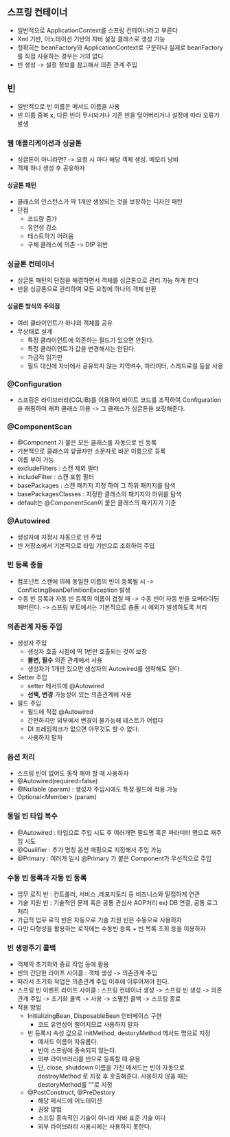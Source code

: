 ## 스프링 컨테이너
- 일반적으로 ApplicationContext를 스프링 컨테이너라고 부른다
- Xml 기반, 어노테이션 기반의 자바 설정 클래스로 생성 가능
- 정확히는 beanFactory와 ApplicationContext로 구분하나 실제로 beanFactory를 직접 사용하는 경우는 거의 없다
- 빈 생성 -> 설정 정보를 참고해서 의존 관계 주입

## 빈
- 일반적으로 빈 이름은 메서드 이름을 사용
- 빈 이름 중복 x, 다른 빈이 무시되거나 기존 빈을 덮어버리거나 설정에 따라 오류가 발생

### 웹 애플리케이션과 싱글톤
- 싱글톤이 아니라면? -> 요청 시 마다 해당 객체 생성. 메모리 낭비
- 객체 하나 생성 후 공유하자
#### 싱글톤 패턴
- 클래스의 인스턴스가 딱 1개만 생성되는 것을 보장하는 디자인 패턴
- 단점
	- 코드량 증가
	- 유연성 감소
	- 테스트하기 어려움
	- 구체 클래스에 의존 -> DIP 위반

### 싱글톤 컨테이너
- 싱글톤 패턴의 단점을 해결하면서 객체를 싱글톤으로 관리 가능 하게 한다
- 빈을 싱글톤으로 관리하여 모든 요청에 하나의 객체 반환
#### 싱글톤 방식의 주의점
- 여러 클라이언트가 하나의 객체를 공유
- 무상태로 설계
	- 특정 클라이언트에 의존하는 필드가 있으면 안된다.
	- 특정 클라이언트가 값을 변경해서는 안된다.
	- 가급적 읽기만
	- 필드 대신에 자바에서 공유되지 않는 지역벼수, 파라미터, 스레드로컬 등을 사용

### @Configuration
- 스프링은 라이브러리(CGLIB)를 이용하여 바이트 코드를 조작하여 Configuration 을 래핑하여 래퍼 클래스 이용 -> 그 클래스가 싱글톤을 보장해준다.

### @ComponentScan
- @Component 가 붙은 모든 클래스를 자동으로 빈 등록
- 기본적으로 클래스의 앞글자만 소문자로 바꾼 이름으로 등록
- 이름 부여 가능
- excludeFilters : 스캔 제외 필터
- includeFilter : 스캔 포함 필터
- basePackages : 스캔 패키지 지정 하여 그 하위 패키지를 탐색
- basePackagesClasses : 지정한 클래스의 패키지의 하위를 탐색
- default는 @ComponentScan이 붙은 클래스의 패키지가 기준

### @Autowired
- 생성자에 지정시 자동으로 빈 주입
- 빈 저장소에서 기본적으로 타입 기반으로 조회하여 주입

### 빈 등록 충돌 
- 컴포넌트 스캔에 의해 동일한 이름의 빈이 등록될 시 -> ConflictingBeanDefinitionException 발생
- 수동 빈 등록과 자동 빈 등록의 이름이 겹칠 때 -> 수동 빈이 자동 빈을 오버라이딩 해버린다. -> 스프링 부트에서는 기본적으로 충돌 시 예외가 발생하도록 처리

### 의존관계 자동 주입
- 생성자 주입
	- 생성자 호출 시점에 딱 1번만 호출되는 것이 보장
	- **불변, 필수** 의존 관계에서 사용
	- 생성자가 1개만 있으면 생성자의 Autowired를 생략해도 된다.
- Setter 주입
	- setter 메서드에 @Autowired
	- **선택, 변경** 가능성이 있는 의존관계에 사용
- 필드 주입
	- 필드에 직접 @Autowired
	- 간편하지만 외부에서 변경이 불가능해 테스트가 어렵다
	- DI 프레임워크가 없으면 아무것도 할 수 없다.
	- 사용하지 말자

### 옵션 처리
- 스프링 빈이 없어도 동작 해야 할 때 사용하자
- @Autowired(required=false)
- @Nullable (param) : 생성자 주입시에도 특정 필드에 적용 가능
- Optional\<Member\> (param) 

### 동일 빈 타입 복수
- @Autowired : 타입으로 주입 시도 후 여러개면 필드명 혹은 파라미터 명으로 재주입 시도
- @Qualifier : 추가 명칭 옵션 매핑으로 지정해서 주입 가능
- @Primary : 여러개 일시 @Primary 가 붙은 Component가 우선적으로 주입

### 수동 빈 등록과 자동 빈 등록
- 업무 로직 빈 : 컨트롤러, 서비스 ,레포지토리 등 비즈니스와 밀접하게 연관
- 기술 지원 빈 : 기술적인 문제 혹은 공통 관심사 AOP처리 ex) DB 연결, 공통 로그 처리
- 가급적 업무 로직 빈은 자동으로 기술 지원 빈은 수동으로 사용하자
- 다만 다형성을 활용하는 로직에는 수동빈 등록 + 빈 목록 조회 등을 이용하자

### 빈 생명주기 콜백
- 객체의 초기화와 종료 작업 등에 활용
- 빈의 간단한 라이프 사이클 : 객체 생성 -> 의존관계 주입
- 따라서 초기화 작업은 의존관계 주입 이후에 이루어져야 한다.
- 스프링 빈 이벤트 라이프 사이클 : 스프링 컨테이너 생성 -> 스프링 빈 생성 -> 의존관계 주입 -> 초기화 콜백 -> 사용 -> 소멸전 콜백 -> 스프링 종료
- 적용 방법
	- InitializingBean, DisposableBean 인터페이스 구현
		- 코드 유연성이 떨어지므로 사용하지 말자
	- 빈 등록시 속성 값으로 initMethod, destoryMethod 메서드 명으로 지정
		- 메서드 이름이 자유롭다.
		- 빈이 스프링에 종속되지 않는다.
		- 외부 라이브러리를 빈으로 등록할 때 유용
		- 단, close, shutdown 이름을 가진 메서드는 빈이 자동으로 destroyMethod 로 지정 후 호출해준다. 사용하지 않을 때는 destoryMethod를 ""로 지정
	- @PostConstruct, @PreDestory
		- 해당 메서드에 어노테이션
		- 권장 방법
		- 스프링 종속적인 기술이 아니라 자바 표준 기술 이다
		- 외부 라이브러리 사용시에는 사용하지 못한다.